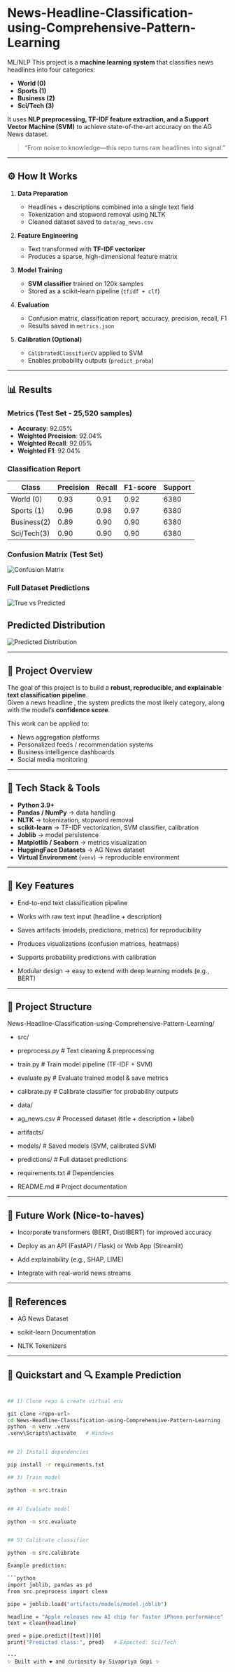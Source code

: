 # News-Headline-Classification-using-Comprehensive-Pattern-Learning
ML/NLP 
This project is a **machine learning system** that classifies news headlines into four categories:
- **World (0)**
- **Sports (1)**
- **Business (2)**
- **Sci/Tech (3)**

It uses **NLP preprocessing, TF-IDF feature extraction, and a Support Vector Machine (SVM)** to achieve state-of-the-art accuracy on the AG News dataset.
> “From noise to knowledge—this repo turns raw headlines into signal.”

---
## ⚙️ How It Works

1. **Data Preparation**  
   - Headlines + descriptions combined into a single text field  
   - Tokenization and stopword removal using NLTK  
   - Cleaned dataset saved to `data/ag_news.csv`

2. **Feature Engineering**  
   - Text transformed with **TF-IDF vectorizer**  
   - Produces a sparse, high-dimensional feature matrix

3. **Model Training**  
   - **SVM classifier** trained on 120k samples  
   - Stored as a scikit-learn pipeline (`tfidf + clf`)  

4. **Evaluation**  
   - Confusion matrix, classification report, accuracy, precision, recall, F1  
   - Results saved in `metrics.json`  

5. **Calibration (Optional)**  
   - `CalibratedClassifierCV` applied to SVM  
   - Enables probability outputs (`predict_proba`)  

---

## 📊 Results

### Metrics (Test Set - 25,520 samples)
- **Accuracy**: 92.05%  
- **Weighted Precision**: 92.04%  
- **Weighted Recall**: 92.05%  
- **Weighted F1**: 92.04%  

### Classification Report
| Class      | Precision | Recall | F1-score | Support |
|------------|-----------|--------|----------|---------|
| World (0)  | 0.93      | 0.91   | 0.92     | 6380    |
| Sports (1) | 0.96      | 0.98   | 0.97     | 6380    |
| Business(2)| 0.89      | 0.90   | 0.90     | 6380    |
| Sci/Tech(3)| 0.90      | 0.90   | 0.90     | 6380    |

### Confusion Matrix (Test Set)
![Confusion Matrix](artifacts/plots/confusion_matrix.png)

### Full Dataset Predictions
![True vs Predicted](artifacts/plots/true_vs_pred.png)

## Predicted Distribution 
![Predicted Distribution](artifacts/plots/predicted_distribution.png)

----

## 🚀 Project Overview

The goal of this project is to build a **robust, reproducible, and explainable text classification pipeline**.  
Given a news headline , the system predicts the most likely category, along with the model’s **confidence score**.

This work can be applied to:
- News aggregation platforms  
- Personalized feeds / recommendation systems  
- Business intelligence dashboards  
- Social media monitoring  

---

## 🧰 Tech Stack & Tools

- **Python 3.9+**
- **Pandas / NumPy** → data handling
- **NLTK** → tokenization, stopword removal
- **scikit-learn** → TF-IDF vectorization, SVM classifier, calibration
- **Joblib** → model persistence
- **Matplotlib / Seaborn** → metrics visualization
- **HuggingFace Datasets** → AG News dataset
- **Virtual Environment** (`venv`) → reproducible environment

---

## 📌 Key Features

- End-to-end text classification pipeline

- Works with raw text input (headline + description)

- Saves artifacts (models, predictions, metrics) for reproducibility

- Produces visualizations (confusion matrices, heatmaps)

- Supports probability predictions with calibration

- Modular design → easy to extend with deep learning models (e.g., BERT)

---

## 📂 Project Structure
News-Headline-Classification-using-Comprehensive-Pattern-Learning/

- src/
- preprocess.py # Text cleaning & preprocessing
- train.py # Train model pipeline (TF-IDF + SVM)
-  evaluate.py # Evaluate trained model & save metrics
-  calibrate.py # Calibrate classifier for probability outputs

- data/
- ag_news.csv # Processed dataset (title + description + label)

- artifacts/
- models/ # Saved models (SVM, calibrated SVM)
- predictions/ # Full dataset predictions

- requirements.txt # Dependencies
-  README.md # Project documentation

---
## 🌟 Future Work (Nice-to-haves)

- Incorporate transformers (BERT, DistilBERT) for improved accuracy

- Deploy as an API (FastAPI / Flask) or Web App (Streamlit)

- Add explainability (e.g., SHAP, LIME)

- Integrate with real-world news streams

---


## 📖 References

- AG News Dataset

- scikit-learn Documentation

- NLTK Tokenizers

---



## 🚦 Quickstart and 🔍 Example Prediction

```bash

## 1) Clone repo & create virtual env

git clone <repo-url>
cd News-Headline-Classification-using-Comprehensive-Pattern-Learning
python -m venv .venv
.venv\Scripts\activate   # Windows


## 2) Install dependencies

pip install -r requirements.txt

## 3) Train model

python -m src.train


## 4) Evaluate model

python -m src.evaluate


## 5) Calibrate classifier

python -m src.calibrate

Example prediction:

```python
import joblib, pandas as pd
from src.preprocess import clean

pipe = joblib.load("artifacts/models/model.joblib")

headline = "Apple releases new AI chip for faster iPhone performance"
text = clean(headline)

pred = pipe.predict([text])[0]
print("Predicted class:", pred)   # Expected: Sci/Tech

---
✨ Built with ❤️ and curiosity by Sivapriya Gopi ✨
